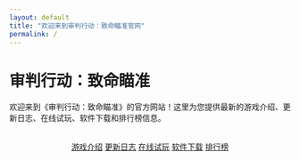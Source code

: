 ```yaml
---
layout: default
title: "欢迎来到审判行动：致命瞄准官网"
permalink: /
---
```


# 审判行动：致命瞄准

欢迎来到《审判行动：致命瞄准》的官方网站！这里为您提供最新的游戏介绍、更新日志、在线试玩、软件下载和排行榜信息。

<div style="text-align: center; margin: 2rem 0;">
  <a class="button" href="{{ '/about/' | relative_url }}">游戏介绍</a>
  <a class="button" href="{{ '/changelog/' | relative_url }}">更新日志</a>
  <a class="button" href="{{ '/play/' | relative_url }}">在线试玩</a>
  <a class="button" href="{{ '/download/' | relative_url }}">软件下载</a>
  <a class="button" href="{{ '/leaderboard/' | relative_url }}">排行榜</a>
</div>
